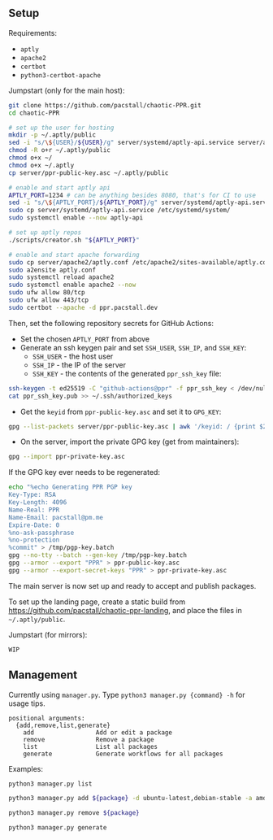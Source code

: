 ## Setup

Requirements:
- `aptly`
- `apache2`
- `certbot`
- `python3-certbot-apache`

Jumpstart (only for the main host):
```bash
git clone https://github.com/pacstall/chaotic-PPR.git
cd chaotic-PPR

# set up the user for hosting
mkdir -p ~/.aptly/public
sed -i "s/\${USER}/${USER}/g" server/systemd/aptly-api.service server/apache2/aptly.conf
chmod -R o+r ~/.aptly/public
chmod o+x ~/
chmod o+x ~/.aptly
cp server/ppr-public-key.asc ~/.aptly/public

# enable and start aptly api
APTLY_PORT=1234 # can be anything besides 8080, that's for CI to use
sed -i "s/\${APTLY_PORT}/${APTLY_PORT}/g" server/systemd/aptly-api.service
sudo cp server/systemd/aptly-api.service /etc/systemd/system/
sudo systemctl enable --now aptly-api

# set up aptly repos
./scripts/creator.sh "${APTLY_PORT}"

# enable and start apache forwarding
sudo cp server/apache2/aptly.conf /etc/apache2/sites-available/aptly.conf
sudo a2ensite aptly.conf
sudo systemctl reload apache2
sudo systemctl enable apache2 --now
sudo ufw allow 80/tcp
sudo ufw allow 443/tcp
sudo certbot --apache -d ppr.pacstall.dev
```
Then, set the following repository secrets for GitHub Actions:
- Set the chosen `APTLY_PORT` from above
- Generate an ssh keygen pair and set `SSH_USER`, `SSH_IP`, and `SSH_KEY`:
  - `SSH_USER` - the host user
  - `SSH_IP` - the IP of the server
  - `SSH_KEY` - the contents of the generated `ppr_ssh_key` file:
```bash
ssh-keygen -t ed25519 -C "github-actions@ppr" -f ppr_ssh_key < /dev/null
cat ppr_ssh_key.pub >> ~/.ssh/authorized_keys
```

- Get the `keyid` from `ppr-public-key.asc` and set it to `GPG_KEY`:
```bash
gpg --list-packets server/ppr-public-key.asc | awk '/keyid: / {print $2}'
```

- On the server, import the private GPG key (get from maintainers):
```bash
gpg --import ppr-private-key.asc
```

If the GPG key ever needs to be regenerated:
```bash
echo "%echo Generating PPR PGP key
Key-Type: RSA
Key-Length: 4096
Name-Real: PPR
Name-Email: pacstall@pm.me
Expire-Date: 0
%no-ask-passphrase
%no-protection
%commit" > /tmp/pgp-key.batch
gpg --no-tty --batch --gen-key /tmp/pgp-key.batch
gpg --armor --export "PPR" > ppr-public-key.asc
gpg --armor --export-secret-keys "PPR" > ppr-private-key.asc
```

The main server is now set up and ready to accept and publish packages.

To set up the landing page, create a static build from https://github.com/pacstall/chaotic-ppr-landing, and place the files in `~/.aptly/public`.

Jumpstart (for mirrors):
```bash
WIP
```

## Management

Currently using `manager.py`. Type `python3 manager.py {command} -h` for usage tips.
```
positional arguments:
  {add,remove,list,generate}
    add                 Add or edit a package
    remove              Remove a package
    list                List all packages
    generate            Generate workflows for all packages
```

Examples:

```bash
python3 manager.py list

python3 manager.py add ${package} -d ubuntu-latest,debian-stable -a amd64,arm64

python3 manager.py remove ${package}

python3 manager.py generate
```





